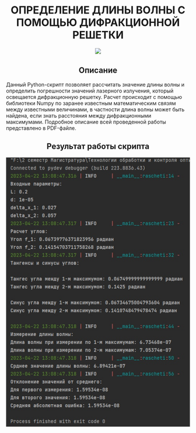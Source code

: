 <div align="center">
 <h1>ОПРЕДЕЛЕНИЕ ДЛИНЫ ВОЛНЫ С ПОМОЩЬЮ 
ДИФРАКЦИОННОЙ РЕШЕТКИ</h1>
</div>

<div align="center">
 <img src="https://i.pinimg.com/originals/50/d9/07/50d907507c76d39909a0e7c133f10e6e.gif" />
</div>

<div align="center">
 <h2>Описание</h2>
</div>
Данный Python-скрипт позволяет рассчитать значение длины волны и определить погрешности значений лазерного излучения, который освещается дифракционную решетку. Расчет происходит с помощью библиотеки Numpy по заранее известным математическим связям между известными величинами, в частности длина волны может быть найдена, если знать расстояния между дифракционными максимумами.
Подробное описание всей проведенной работы представлено в PDF-файле.

<div align="center">
 <h2>Результат работы скрипта</h2>
 <img src="https://github.com/Kupriyashin/DETERMINATION-OF-THE-WAVELENGTH-USING-A-DIFFRACTION-GRATING/blob/752b48cec77d1ced6e2f95ddc502f6e67e45b0fc/sOeNyoQCknE.jpg" />
</div>
